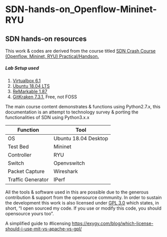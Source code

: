 # SDN-hands-on_Openflow-Mininet-RYU
SDN hands-on resources
---------------------------------------

This work & codes are derived from the course titled [SDN Crash Course (Openflow, Mininet, RYU) Practical/Handson.](https://www.udemy.com/course/beginners-sdn-course-with-ryu-controller-practical-handson/)
##### Lab Setup used
1. [Virtualbox 6.1](https://www.virtualbox.org/wiki/Changelog-6.1)
2. [Ubuntu 18.04 LTS](http://releases.ubuntu.com/18.04/)
3. [ReMarkable 1.87](https://remarkableapp.github.io/linux/download.html)
4. [GitKraken 7.3.1.](https://www.gitkraken.com/download) Free, not FOSS 

The main course content demonstrates & functions using Python2.7.x, this documentation is an attempt to technology survey & porting the functionalities of SDN using Python3.x.x

Function | Tool
-------- | --------------
OS | Ubuntu 18.04 Desktop
Test Bed	| Mininet
Controller |	RYU
Switch	| Openvswitch
Packet Capture |	Wireshark
Traffic Generator |	IPerf

All the tools & software used in this are possible due to the generous contribution & support from the opensource community. In order to sustain the development this work is also licensed under [GPL 3.0](https://github.com/biplabro/SDN-Crash-Course_Openflow-Mininet-RYU/blob/master/LICENSE) which states, in short, “I open sourced my code. If you use or modify this code, you should opensource yours too”.

A simplified guide to #licensing https://exygy.com/blog/which-license-should-i-use-mit-vs-apache-vs-gpl/
